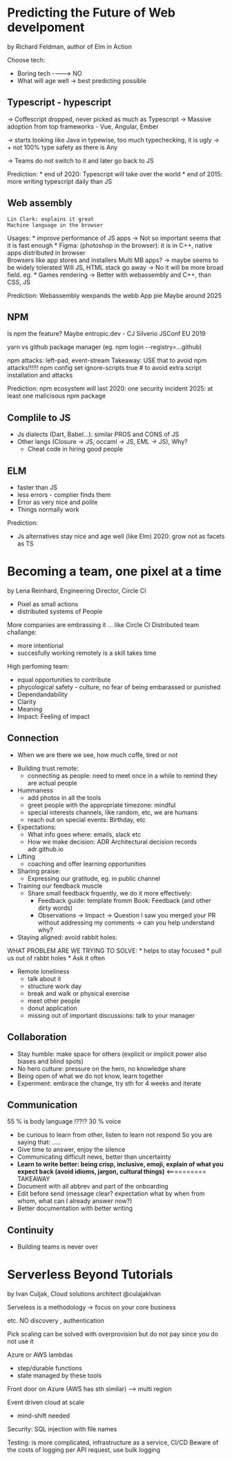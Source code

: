 # Predicting the Future of Web develpoment

by Richard Feldman, author of Elm in Action

Choose tech:

- Boring tech ----> NO
- What will age well -> best predicting possible

Typescript - hypescript
-----------------------
  -> Coffescript dropped, never picked as much as Typescript
  -> Massive adoption from top frameworks - Vue, Angular, Ember

  -> starts looking like Java in typewise, too much typechecking, it is ugly
  -> + not 100% type safety as there is Any

  -> Teams do not switch to it and later go back to JS

Prediction:
    * end of 2020: Typescript will take over the world
    * end of 2015: more writing typescript daily than JS

Web assembly
------------
    Lin Clark: explains it great
    Machine language in the browser

Usages:
    * improve performance of JS apps -> Not so important seems that it is fast enough
    * Figma: (photoshop in the browser): 
        it is in C++, native apps distributed in browser    
    Browsers like app stores and installers
    Multi MB apps? -> maybe seems to be widely tolerated
    Will JS, HTML stack go away -> No it will be more broad field. eg.
    * Games rendering -> Better with webassembly and C++, than CSS, JS
    
Prediction:
    Webassembly wexpands the webb App pie
        Maybe around 2025

NPM
----
Is npm the feature? Maybe entropic.dev - CJ Silverio JSConf EU 2019

yarn vs github package manager (eg. npm login --registry=...github)

npm attacks: left-pad, event-stream
Takeaway: USE that to avoid npm attacks!!!!!!
npm config set ignore-scripts true # to avoid extra script installation and attacks

Prediction: npm ecosystem will last
    2020: one security incident
    2025: at least one malicisous npm package


Complile to JS
--------------
* Js dialects (Dart, Babel...): similar PROS and CONS of JS
* Other langs (Closure -> JS, occaml -> JS, EML -> JS), Why?
    - Cheat code in hiring good people

ELM
-----
* faster than JS
* less errors - complier finds them
* Error as very nice and polite
* Things normally work

Prediction:
* Js alternatives stay nice and age well (like Elm)
    2020: grow not as facets as TS

# Becoming a team, one pixel at a time

by Lena Reinhard, Engineering Director, Circle CI

* Pixel as small actions 
* distributed systems of People

More companies are embrassing it ... like Circle CI
Distributed team challange:
    
  * more intentional
  * succesfully working remotely is a skill takes time


High perfoming team:

  * equal opportunities to contribute
  * phycological safety - culture, no fear of being embarassed or punished
  * Dependandability
  * Clarity
  * Meaning
  * Impact: Feeling of impact

Connection
----------
- When we are there we see, how much coffe, tired or not
+ Building trust remote:
    * connecting as people: need to meet once in a while to remind they are actual people
+ Hummaness
    * add photos in all the tools
    * greet people with the appropriate timezone: mindful
    * special interests channels, like random, etc, we are humans
    * reach out on special events: Birthday, etc
+ Expectations: 
    * What info goes where: emails, slack etc
    * How we make decision: ADR Architectural decision records adr.github.io
+ Lifting
    * coaching and offer learning opportunities
+ Sharing praise:
    * Expressing our gratitude, eg. in public channel
+ Training our feedback muscle
    * Share small feedback frquently, we do it more effectively:
        - Feedback guide: template fromm Book: Feedback (and other dirty words)
        - Observations -> Impact -> Question
           I saw you merged your PR without addressing my comments -> can you help understand why?
+ Staying aligned: avoid rabbit holes:

WHAT PROBLEM ARE WE TRYING TO SOLVE:
    * helps to stay focused
    * pull us out of rabbt holes
    * Ask it often

+ Remote loneliness
    * talk about it
    * structure work day
    * break and walk or physical exercise
    * meet other people
    * donut application
    * missing out of important discussions: talk to your manager

Collaboration
-------------
  * Stay humble: make space for others (explicit or implicit power also biases and blind spots)
  * No hero culture: pressure on the hero, no knowledge share
  * Being open of what we do not know, learn together
  * Experiment: embrace the change, try sth for 4 weeks and iterate

Communication
-------------
  55 % is body language !??!?
  30 % voice
  * be curious to learn from other, listen to learn not respond
       So you are saying that: .....
  * Give time to answer, enjoy the silence
  * Communicating difficult news, better than uncertainty 
  * **Learn to write better: being crisp, inclusive, emoji, explain of what you expect back (avoid idioms, jargon, cultural things)** <========== TAKEAWAY
  * Document with all abbrev and part of the onboarding
  * Edit before send (message clear? expectation what by when from whom, what can I already answer now?)
  * Better documentation with better writing


Continuity
----------
  * Building teams is never over
  
# Serverless Beyond Tutorials

by Ivan Culjak, Cloud solutions architect
@culajaklvan

Serveless is a methodology
    -> focus on your core business

etc. NO discovery , authentication


Pick scaling can be solved with overprovision but do not pay since you do not use it

Azure or AWS lambdas
* step/durable functions
* state managed by these tools

Front door on Azure (AWS has sth similar) --> multi region

Event driven cloud at scale
* mind-shift needed

Security: SQL injection with file names

Testing: is more complicated, infrastructure as a service, CI/CD
Beware of the costs of logging per API request, use bulk logging

